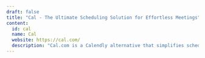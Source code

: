 ```yaml
---
draft: false
title: "Cal - The Ultimate Scheduling Solution for Effortless Meetings"
content:
  id: cal
  name: Cal
  website: https://cal.com/
  description: "Cal.com is a Calendly alternative that simplifies scheduling by allowing personalized event links, calendar synchronization, and automated workflows. Perfect for individuals and teams, with free access for personal use."
---
```

